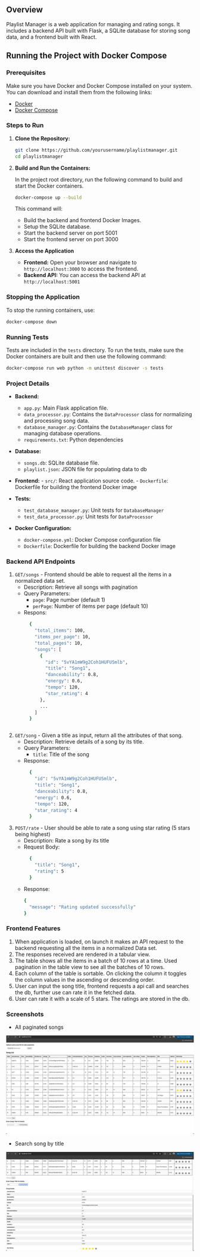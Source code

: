 ## Overview

Playlist Manager is a web application for managing and rating songs. It includes a backend API built with Flask, a SQLite database for storing song data, and a frontend built with React.

## Running the Project with Docker Compose

### Prerequisites

Make sure you have Docker and Docker Compose installed on your system. You can download and install them from the following links:

- [Docker](https://www.docker.com/get-started)
- [Docker Compose](https://docs.docker.com/compose/install/)

### Steps to Run

1. **Clone the Repository:**

   ```sh
   git clone https://github.com/yourusername/playlistmanager.git
   cd playlistmanager

2. **Build and Run the Containers:**

    In the project root directory, run the following command to build and start the Docker containers.
    ```sh
    docker-compose up --build
    ```

    This command will:
   - Build the backend and frontend Docker Images.
   - Setup the SQLite database.
   - Start the backend server on port 5001
   - Start the frontend server on port 3000
  
3. **Access the Application**
   - **Frontend:** Open your browser and navigate to `http://localhost:3000` to access the frontend.
   - **Backend API:** You can access the backend API at `http://localhost:5001`

### Stopping the Application

  To stop the running containers, use:
  ```sh
  docker-compose down
  ```

### Running Tests

  Tests are included in the `tests` directory. To run the tests, make sure the Docker containers are built and then use the following command:
  ```sh
  docker-compose run web python -m unittest discover -s tests
  ```

### Project Details

  - **Backend:**
    - `app.py`: Main Flask application file.
    - `data_processor.py`: Contains the `DataProcessor` class for normalizing and processing song data.
    - `database_manager.py`: Contains the `DatabaseManager` class for managing database operations.
    - `requirements.txt`: Python dependencies
   
  - **Database:**
    - `songs.db`: SQLite database file.
    - `playlist.json`: JSON file for populating data to db
   
  -  **Frontend:**
    - `src/`: React application source code.
    - `Dockerfile`: Dockerfile for building the frontend Docker image

  - **Tests:**
    - `test_database_manager.py`: Unit tests for `DatabaseManager`
    - `test_data_processor.py`: Unit tests for `DataProcessor`

  - **Docker Configuration:**
    - `docker-compose.yml`: Docker Compose configuration file
    - `Dockerfile`: Dockerfile for building the backend Docker image
   
### Backend API Endpoints

  1. `GET/songs` - Frontend should be able to request all the items in a normalized data set.
      - Description: Retrieve all songs with pagination
      - Query Parameters:
        - `page`: Page number (default 1)
        - `perPage`: Number of items per page (default 10)
      - Respons:
        ```sh
          {
            "total_items": 100,
            "items_per_page": 10,
            "total_pages": 10,
            "songs": [
              {
                "id": "5vYA1mW9g2Coh1HUFUSmlb",
                "title": "Song1",
                "danceability": 0.8,
                "energy": 0.6,
                "tempo": 120,
                "star_rating": 4
              },
              ...
            ]
          }
      ```
      
  2. `GET/song` - Given a title as input, return all the attributes of that song.
      - Description: Retrieve details of a song by its title.
      - Query Parameters:
        - `title`: Title of the song
      - Response:
        ```sh
          {
            "id": "5vYA1mW9g2Coh1HUFUSmlb",
            "title": "Song1",
            "danceability": 0.8,
            "energy": 0.6,
            "tempo": 120,
            "star_rating": 4
          }
        ``` 
  3. `POST/rate` - User should be able to rate a song using star rating (5 stars being highest)
      - Description: Rate a song by its title
      - Request Body:
        ```sh
          {
            "title": "Song1",
            "rating": 5
          }
        ```
      - Response:
          ```sh
          {
            "message": "Rating updated successfully"
          }
          ```

### Frontend Features

  1. When application is loaded, on launch it makes an API request to the backend requesting all the items in a normalized Data set.
  2. The responses received are rendered in a tabular view.
  3. The table shows all the items in a batch of 10 rows at a time. Used pagination in the table view to see all the batches of 10 rows.
  4. Each column of the table is sortable. On clicking the column it toggles the column values in the ascending or descending order.
  5. User can input the song title, frontend requests a api call and searches the db, further use can rate it in the fetched data.
  6. User can rate it with a scale of 5 stars. The ratings are stored in the db.

### Screenshots
- All paginated songs

 ![Playlist data from json](screenshots/tabular.png)

- Search song by title

![Search by title](screenshots/search.png)
  

